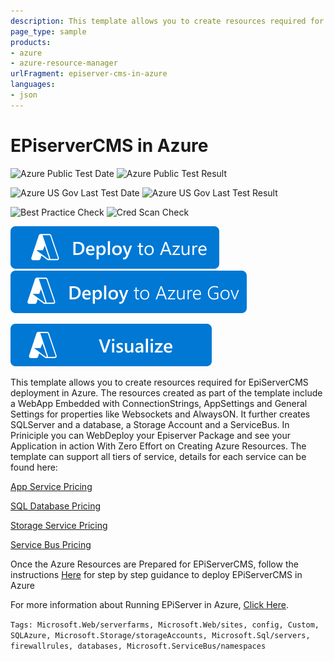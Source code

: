 ```yaml
---
description: This template allows you to create resources required for EpiServerCMS deployment in Azure
page_type: sample
products:
- azure
- azure-resource-manager
urlFragment: episerver-cms-in-azure
languages:
- json
---
```

# EPiserverCMS in Azure

![Azure Public Test Date](https://azurequickstartsservice.blob.core.windows.net/badges/application-workloads/episerver/episerver-cms-in-azure/PublicLastTestDate.svg)
![Azure Public Test Result](https://azurequickstartsservice.blob.core.windows.net/badges/application-workloads/episerver/episerver-cms-in-azure/PublicDeployment.svg)

![Azure US Gov Last Test Date](https://azurequickstartsservice.blob.core.windows.net/badges/application-workloads/episerver/episerver-cms-in-azure/FairfaxLastTestDate.svg)
![Azure US Gov Last Test Result](https://azurequickstartsservice.blob.core.windows.net/badges/application-workloads/episerver/episerver-cms-in-azure/FairfaxDeployment.svg)

![Best Practice Check](https://azurequickstartsservice.blob.core.windows.net/badges/application-workloads/episerver/episerver-cms-in-azure/BestPracticeResult.svg)
![Cred Scan Check](https://azurequickstartsservice.blob.core.windows.net/badges/application-workloads/episerver/episerver-cms-in-azure/CredScanResult.svg)

[![Deploy to Azure](https://raw.githubusercontent.com/Azure/azure-quickstart-templates/master/1-CONTRIBUTION-GUIDE/images/deploytoazure.svg?sanitize=true)](https://portal.azure.com/#create/Microsoft.Template/uri/https%3A%2F%2Fraw.githubusercontent.com%2FAzure%2Fazure-quickstart-templates%2Fmaster%2Fapplication-workloads%2Fepiserver%2Fepiserver-cms-in-azure%2Fazuredeploy.json)
[![Deploy To Azure US Gov](https://raw.githubusercontent.com/Azure/azure-quickstart-templates/master/1-CONTRIBUTION-GUIDE/images/deploytoazuregov.svg?sanitize=true)](https://portal.azure.us/#create/Microsoft.Template/uri/https%3A%2F%2Fraw.githubusercontent.com%2FAzure%2Fazure-quickstart-templates%2Fmaster%2Fapplication-workloads%2Fepiserver%2Fepiserver-cms-in-azure%2Fazuredeploy.json)

[![Visualize](https://raw.githubusercontent.com/Azure/azure-quickstart-templates/master/1-CONTRIBUTION-GUIDE/images/visualizebutton.svg?sanitize=true)](http://armviz.io/#/?load=https%3A%2F%2Fraw.githubusercontent.com%2FAzure%2Fazure-quickstart-templates%2Fmaster%2Fapplication-workloads%2Fepiserver%2Fepiserver-cms-in-azure%2Fazuredeploy.json)

This template allows you to create resources required for EpiServerCMS deployment in Azure. The resources created as part of the template include a WebApp Embedded with ConnectionStrings, AppSettings and General Settings for properties like Websockets and AlwaysON. It further creates SQLServer and a database, a Storage Account and a ServiceBus. In Priniciple you can WebDeploy your Episerver Package and see your Application in action With Zero Effort on Creating Azure Resources. The template can support all tiers of service, details for each service can be found here:

[App Service Pricing](https://azure.microsoft.com/pricing/details/app-service/)

[SQL Database Pricing](https://azure.microsoft.com/pricing/details/sql-database/)

[Storage Service Pricing](https://azure.microsoft.com/pricing/details/storage/blobs/)

[Service Bus Pricing](https://azure.microsoft.com/pricing/details/service-bus/)

Once the Azure Resources are Prepared for EPiServerCMS, follow the instructions [Here](http://world.episerver.com/documentation/Items/Developers-Guide/Episerver-CMS/9/Deployment/Deployment-scenarios/Deploying-to-Azure-webapps/) for step by step guidance to deploy EPiServerCMS in Azure

For more information about Running EPiServer in Azure, [Click Here](https://azure.microsoft.com/blog/announcing-episerver-cms-in-azure-marketplace-3/).

`Tags: Microsoft.Web/serverfarms, Microsoft.Web/sites, config, Custom, SQLAzure, Microsoft.Storage/storageAccounts, Microsoft.Sql/servers, firewallrules, databases, Microsoft.ServiceBus/namespaces`
